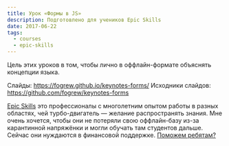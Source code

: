 ```yaml
---
title: Урок «Формы в JS»
description: Подготовлено для учеников Epic Skills
date: 2017-06-22
tags:
  - courses
  - epic-skills
---
```


Цель этих уроков в том, чтобы лично в оффлайн-формате объяснять концепции языка.

Слайды: https://fogrew.github.io/keynotes-forms/
Исходники слайдов: https://github.com/fogrew/keynotes-forms

[Epic Skills](https://epixx.ru/) это профессионалы с многолетним опытом работы в разных областях, чей турбо-двигатель — желание распространять знания. Мне очень хочется, чтобы они не потеряли свою оффлайн-базу из-за карантинной напряжёнки и могли обучать там студентов дальше. Сейчас они нуждаются в финансовой поддержке. [Поможем ребятам?](https://donate.epixx.ru/)
